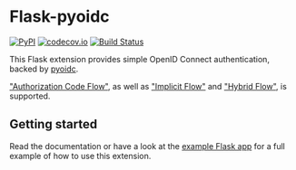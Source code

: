 # Flask-pyoidc

[![PyPI](https://img.shields.io/pypi/v/flask-pyoidc.svg)](https://pypi.python.org/pypi/Flask-pyoidc)
[![codecov.io](https://codecov.io/github/zamzterz/Flask-pyoidc/coverage.svg?branch=master)](https://codecov.io/github/its-dirg/Flask-pyoidc?branch=master)
[![Build Status](https://travis-ci.org/zamzterz/Flask-pyoidc.svg?branch=master)](https://travis-ci.org/zamzterz/Flask-pyoidc)

This Flask extension provides simple OpenID Connect authentication, backed by [pyoidc](https://github.com/rohe/pyoidc).

["Authorization Code Flow"](http://openid.net/specs/openid-connect-core-1_0.html#CodeFlowAuth), as well as
["Implicit Flow"](https://openid.net/specs/openid-connect-core-1_0.html#ImplicitFlowAuth) and 
["Hybrid Flow"](https://openid.net/specs/openid-connect-core-1_0.html#HybridFlowAuth), is supported.

## Getting started
Read the documentation or have a look at the [example Flask app](example/app.py) for a full example of how to use this
extension.
